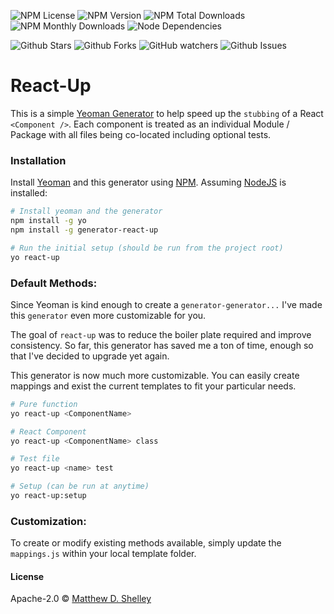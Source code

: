 <!-- NPM Info -->
![NPM License           ](https://img.shields.io/npm/l/generator-react-up.svg?style=flat-square)
![NPM Version           ](https://img.shields.io/npm/v/generator-react-up.svg?style=flat-square)
![NPM Total Downloads   ](https://img.shields.io/npm/dt/generator-react-up.svg?style=flat-square)
![NPM Monthly Downloads ](https://img.shields.io/npm/dm/generator-react-up.svg?style=flat-square)
![Node Dependencies](https://img.shields.io/versioneye/d/visormatt/generator-react-up.svg)

<!-- Github Styled -->
<!-- ![Github Followers](https://img.shields.io/github/followers/visormatt.svg?style=social&label=Follow) -->
![Github Stars](https://img.shields.io/github/stars/visormatt/generator-react-up.svg?style=social&label=Stars)
![Github Forks](https://img.shields.io/github/forks/visormatt/generator-react-up.svg?style=social&label=Forks)
![GitHub watchers](https://img.shields.io/github/watchers/visormatt/generator-react-up.svg?style=social&label=Watchers)
![Github Issues](https://img.shields.io/github/issues/visormatt/generator-react-up.svg?style=social&label=Issues)

# React-Up
This is a simple [Yeoman Generator](http://yeoman.io/) to help speed up the `stubbing` of a React `<Component />`. Each component is treated as an individual Module / Package with all files being co-located including optional tests.

### Installation
Install [Yeoman](http://yeoman.io) and this generator using [NPM](https://www.npmjs.com/). Assuming [NodeJS](https://nodejs.org/) is installed:

```bash
# Install yeoman and the generator
npm install -g yo
npm install -g generator-react-up

# Run the initial setup (should be run from the project root)
yo react-up
```

### Default Methods:
Since Yeoman is kind enough to create a `generator-generator...` I've made this `generator` even more customizable for you.

The goal of `react-up` was to reduce the boiler plate required and improve consistency. So far, this generator has saved me a ton of time, enough so that I've decided to upgrade yet again.

This generator is now much more customizable. You can easily create mappings and exist the current templates to fit your particular needs.

```bash
# Pure function
yo react-up <ComponentName>

# React Component
yo react-up <ComponentName> class

# Test file
yo react-up <name> test

# Setup (can be run at anytime)
yo react-up:setup
```

### Customization:
To create or modify existing methods available, simply update the `mappings.js` within your local template folder.

#### License
Apache-2.0 © [Matthew D. Shelley](http://www.visualmarvel.com)

[npm-image]: https://goo.gl/4WOLxL
[npm-url]: https://goo.gl/0pEQL6
[travis-image]: https://goo.gl/E49AER
[travis-url]: https://goo.gl/l9lbpx
[daviddm-image]: https://goo.gl/4kZ8N1
[daviddm-url]: https://goo.gl/AEw1JM
